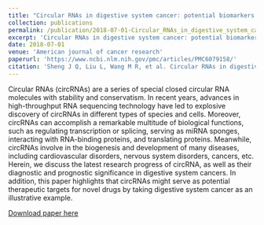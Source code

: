 ```yaml
---
title: "Circular RNAs in digestive system cancer: potential biomarkers and therapeutic targets"
collection: publications
permalink: /publication/2018-07-01-Circular_RNAs_in_digestive_system_cancer
excerpt: 'Circular RNAs in digestive system cancer: potential biomarkers and therapeutic targets.'
date: 2018-07-01
venue: 'American journal of cancer research'
paperurl: 'https://www.ncbi.nlm.nih.gov/pmc/articles/PMC6079158/'
citation: 'Sheng J Q, Liu L, Wang M R, et al. Circular RNAs in digestive system cancer: potential biomarkers and therapeutic targets[J]. American journal of cancer research, 2018, 8(7): 1142'
---
```

Circular RNAs (circRNAs) are a series of special closed circular RNA molecules with stability and conservatism. In recent years, advances in high-throughput RNA sequencing technology have led to explosive discovery of circRNAs in different types of species and cells. Moreover, circRNAs can accomplish a remarkable multitude of biological functions, such as regulating transcription or splicing, serving as miRNA sponges, interacting with RNA-binding proteins, and translating proteins. Meanwhile, circRNAs involve in the biogenesis and development of many diseases, including cardiovascular disorders, nervous system disorders, cancers, etc. Herein, we discuss the latest research progress of circRNA, as well as their diagnostic and prognostic significance in digestive system cancers. In addition, this paper highlights that circRNAs might serve as potential therapeutic targets for novel drugs by taking digestive system cancer as an illustrative example.

[Download paper here](https://www.ncbi.nlm.nih.gov/pmc/articles/PMC6079158/)
